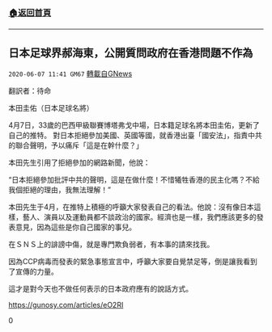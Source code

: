 ###  [:house:返回首頁](https://github.com/ourhimalayas/txt)
---

## 日本足球界郝海東，公開質問政府在香港問題不作為
`2020-06-07 11:41 GM67` [轉載自GNews](https://gnews.org/zh-hant/225689/)

翻訳者：待命

本田圭佑（日本足球名將）

4月7日，33歲的巴西甲級聯賽博塔弗戈中場，日本籍足球名將本田圭佑，更新了自己的推特。 對日本拒絕參加美國、英國等國，就香港出臺「國安法」，指責中共的聯合聲明，予以痛斥「這是在幹什麼？」

本田先生引用了拒絕參加的網路新聞，他說：

“日本拒絕參加批評中共的聲明，這是在做什麼！不惜犧牲香港的民主化嗎？不給我個拒絕的理由，我無法理解！”

本田先生于4月，在推特上積極的呼籲大家發表自己的看法。他說：沒有像日本這樣，藝人、演員以及運動員都不談政治的國家。經濟也是一樣，我們應該更多的發表意見，因為這些是你自己國家的事兒。

在ＳＮＳ上的誹謗中傷，就是專門欺負弱者，有本事的請來找我。

因為CCP病毒而發表的緊急事態宣言中，呼籲大家要自覺禁足等，倒是讓我看到了宣傳的力量。

這才是對今天也不做任何表示的日本政府應有的說話方式。

https://gunosy.com/articles/eO2RI

0
